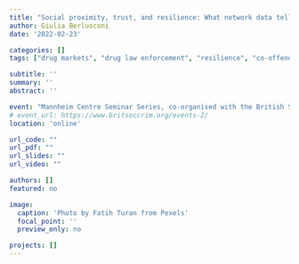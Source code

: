 ```yaml
---
title: "Social proximity, trust, and resilience: What network data tell us about drug markets and their enforcement"
author: Giulia Berlusconi
date: '2022-02-23'

categories: []
tags: ["drug markets", "drug law enforcement", "resilience", "co-offending"]

subtitle: ''
summary: ''
abstract: ''

event: "Mannheim Centre Seminar Series, co-organised with the British Society of Criminology's Southern Branch"
# event_url: https://www.britsoccrim.org/events-2/
location: 'online'

url_code: ""
url_pdf: ""
url_slides: ""
url_video: ""

authors: []
featured: no

image:
  caption: 'Photo by Fatih Turan from Pexels'
  focal_point: ''
  preview_only: no

projects: []
---
```

